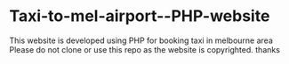 Taxi-to-mel-airport--PHP-website
================================

This website is developed using PHP for booking taxi in melbourne area
Please do not clone or use this repo as the website is copyrighted. thanks
